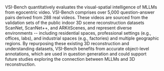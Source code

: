 VSI-Bench quantitatively evaluates the visual-spatial intelligence of
MLLMs from egocentric video. VSI-Bench comprises over 5,000 question-answer
pairs derived from 288 real videos. These videos are sourced from the
validation sets of the public indoor 3D scene reconstruction datasets
ScanNet, ScanNet++, and ARKitScenes, and represent diverse environments --
including residential spaces, professional settings (e.g., offices, labs),
and industrial spaces (e.g., factories) and multiple geographic regions. By
repurposing these existing 3D reconstruction and understanding datasets,
VSI-Bench benefits from accurate object-level annotations, which are used in
question generation and could support future studies exploring the connection
between MLLMs and 3D reconstruction.

